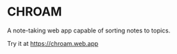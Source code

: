 # CHROAM

A note-taking web app capable of sorting notes to topics.

Try it at https://chroam.web.app
